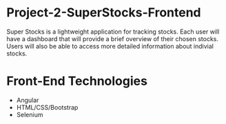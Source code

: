 # Project-2-SuperStocks-Frontend

Super Stocks is a lightweight application for tracking stocks. Each user will have a dashboard that will provide a brief overview of their chosen stocks. Users will also be able to access more detailed information about indivial stocks.

# Front-End Technologies
- Angular
- HTML/CSS/Bootstrap
- Selenium